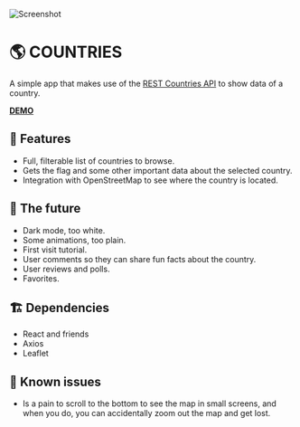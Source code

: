 ![Screenshot](https://i.imgur.com/VmeCjiF.png "Screenshot")

# 🌎 COUNTRIES

A simple app that makes use of the [REST Countries API](https://restcountries.eu) to show data of a country.

[**DEMO**](https://codesandbox.io/s/countries-v2-iumx8)

## 🍑 Features

- Full, filterable list of countries to browse.
- Gets the flag and some other important data about the selected country.
- Integration with OpenStreetMap to see where the country is located.

## 🚀 The future

- Dark mode, too white.
- Some animations, too plain.
- First visit tutorial.
- User comments so they can share fun facts about the country.
- User reviews and polls.
- Favorites.

## 🏗 Dependencies

- React and friends
- Axios
- Leaflet

## 👻 Known issues

- Is a pain to scroll to the bottom to see the map in small screens, and when you do, you can accidentally zoom out the map and get lost.

